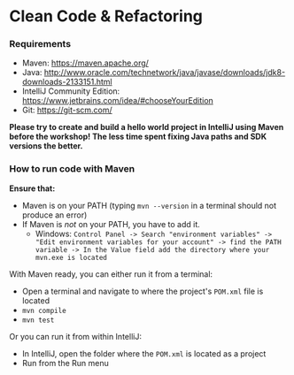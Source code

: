 # Clean Code & Refactoring

### Requirements

- Maven: https://maven.apache.org/ 
- Java: http://www.oracle.com/technetwork/java/javase/downloads/jdk8-downloads-2133151.html
- IntelliJ Community Edition: https://www.jetbrains.com/idea/#chooseYourEdition
- Git: https://git-scm.com/

**Please try to create and build a hello world project in IntelliJ using Maven before the workshop! The less time spent fixing Java paths and SDK versions the better.**

### How to run code with Maven

**Ensure that:**

- Maven is on your PATH (typing `mvn --version` in a terminal should not produce an error)
- If Maven is _not_ on your PATH, you have to add it. 
    - Windows: `Control Panel -> Search "environment variables" -> "Edit environment variables for your account" -> find the PATH variable -> In the Value field add the directory where your mvn.exe is located`
   
With Maven ready, you can either run it from a terminal:

- Open a terminal and navigate to where the project's `POM.xml` file is located
- `mvn compile`
- `mvn test`

Or you can run it from within IntelliJ:

- In IntelliJ, open the folder where the `POM.xml` is located as a project
- Run from the Run menu